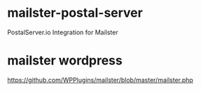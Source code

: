 # mailster-postal-server
PostalServer.io Integration for Mailster

# mailster wordpress
https://github.com/WPPlugins/mailster/blob/master/mailster.php
